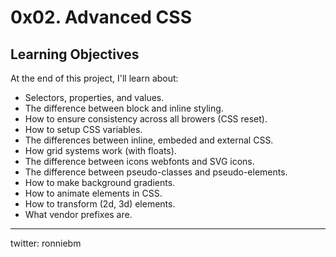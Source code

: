 # 0x02. Advanced CSS  

## Learning Objectives
At the end of this project, I'll learn about:

- Selectors, properties, and values.  
- The difference between block and inline styling.  
- How to ensure consistency across all browers (CSS reset).  
- How to setup CSS variables.  
- The differences between inline, embeded and external CSS.  
- How grid systems work (with floats).  
- The difference between icons webfonts and SVG icons.  
- The difference between pseudo-classes and pseudo-elements.  
- How to make background gradients.  
- How to animate elements in CSS.  
- How to transform (2d, 3d) elements.  
- What vendor prefixes are.  

---
twitter: ronniebm